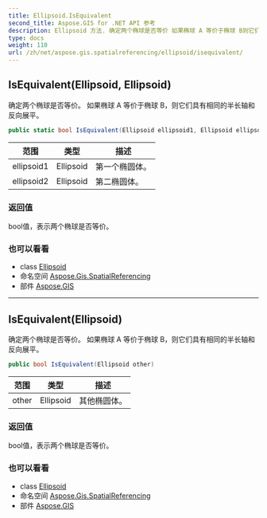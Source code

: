 ```yaml
---
title: Ellipsoid.IsEquivalent
second_title: Aspose.GIS for .NET API 参考
description: Ellipsoid 方法. 确定两个椭球是否等价 如果椭球 A 等价于椭球 B则它们具有相同的半长轴和反向展平
type: docs
weight: 110
url: /zh/net/aspose.gis.spatialreferencing/ellipsoid/isequivalent/
---
```

## IsEquivalent(Ellipsoid, Ellipsoid)

确定两个椭球是否等价。 如果椭球 A 等价于椭球 B，则它们具有相同的半长轴和反向展平。

```csharp
public static bool IsEquivalent(Ellipsoid ellipsoid1, Ellipsoid ellipsoid2)
```

| 范围 | 类型 | 描述 |
| --- | --- | --- |
| ellipsoid1 | Ellipsoid | 第一个椭圆体。 |
| ellipsoid2 | Ellipsoid | 第二椭圆体。 |

### 返回值

bool值，表示两个椭球是否等价。

### 也可以看看

* class [Ellipsoid](../)
* 命名空间 [Aspose.Gis.SpatialReferencing](../../ellipsoid/)
* 部件 [Aspose.GIS](../../../)

---

## IsEquivalent(Ellipsoid)

确定两个椭球是否等价。 如果椭球 A 等价于椭球 B，则它们具有相同的半长轴和反向展平。

```csharp
public bool IsEquivalent(Ellipsoid other)
```

| 范围 | 类型 | 描述 |
| --- | --- | --- |
| other | Ellipsoid | 其他椭圆体。 |

### 返回值

bool值，表示两个椭球是否等价。

### 也可以看看

* class [Ellipsoid](../)
* 命名空间 [Aspose.Gis.SpatialReferencing](../../ellipsoid/)
* 部件 [Aspose.GIS](../../../)


